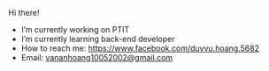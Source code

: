 Hi there!
* I’m currently working on PTIT
* I’m currently learning back-end developer
* How to reach me: https://www.facebook.com/duyvu.hoang.5682
* Email: vananhoang10052002@gmail.com
